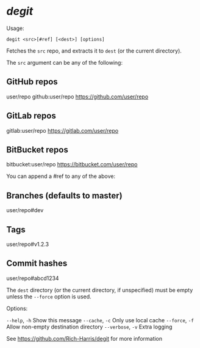 # _degit_

Usage:

  `degit <src>[#ref] [<dest>] [options]`

Fetches the `src` repo, and extracts it to `dest` (or the current directory).

The `src` argument can be any of the following:

  ## GitHub repos
  user/repo
  github:user/repo
  https://github.com/user/repo

  ## GitLab repos
  gitlab:user/repo
  https://gitlab.com/user/repo

  ## BitBucket repos
  bitbucket:user/repo
  https://bitbucket.com/user/repo

You can append a #ref to any of the above:

  ## Branches (defaults to master)
  user/repo#dev

  ## Tags
  user/repo#v1.2.3

  ## Commit hashes
  user/repo#abcd1234

The `dest` directory (or the current directory, if unspecified) must be empty
unless the `--force` option is used.

Options:

  `--help`, `-h`     Show this message
  `--cache`, `-c`    Only use local cache
  `--force`, `-f`    Allow non-empty destination directory
  `--verbose`, `-v`  Extra logging

See https://github.com/Rich-Harris/degit for more information
